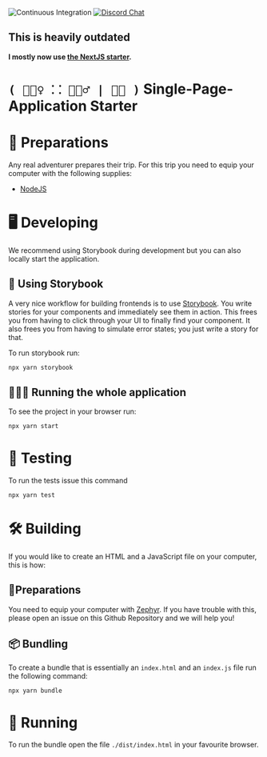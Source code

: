 ![Continuous Integration](https://github.com/rowtype-yoga/ry-starter-spa/workflows/Continuous%20Integration/badge.svg)
[![Discord Chat](https://img.shields.io/discord/308323056592486420.svg)](https://discord.gg/JbmPT8F)  

## This is heavily outdated

**I mostly now use [the NextJS starter](https://github.com/jonasbuntinx/next-purescript-example).**

# `( 🧘🏿‍♀️ ⸬ 🧘🏽‍♂️ | 🧘🏻 )` Single-Page-Application Starter

# 🎒 Preparations

Any real adventurer prepares their trip. For this trip you need to equip your computer with the following supplies:
 - [NodeJS](https://nodejs.org/en/download/)

# 🖥 Developing
We recommend using Storybook during development but you can also locally start the application.

## 📗 Using Storybook
A very nice workflow for building frontends is to use [Storybook](https://storybook.js.org/). You write stories for your components and immediately see them in action. This frees you from having to click through your UI to finally find your component. It also frees you from having to simulate error states; you just write a story for that.

To run storybook run:

```sh
npx yarn storybook
```

## 🏃🏽‍♀️ Running the whole application
To see the project in your browser run:

```sh
npx yarn start
```

# 🧪 Testing
To run the tests issue this command

```sh
npx yarn test
```

# 🛠 Building
If you would like to create an HTML and a JavaScript file on your computer, this is how:

## 🎒Preparations
You need to equip your computer with [Zephyr](https://github.com/coot/zephyr/releases). If you have trouble with this, please open an issue on this Github Repository and we will help you!

## 📦 Bundling
To create a bundle that is essentially an `index.html` and an `index.js` file run the following command:

```sh
npx yarn bundle
```

# 👟 Running
To run the bundle open the file `./dist/index.html` in your favourite browser.
